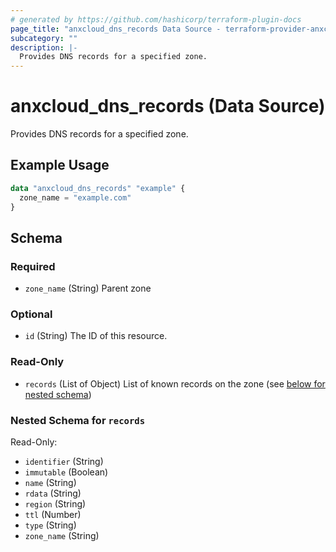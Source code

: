 ```yaml
---
# generated by https://github.com/hashicorp/terraform-plugin-docs
page_title: "anxcloud_dns_records Data Source - terraform-provider-anxcloud"
subcategory: ""
description: |-
  Provides DNS records for a specified zone.
---
```


# anxcloud_dns_records (Data Source)

Provides DNS records for a specified zone.

## Example Usage

```terraform
data "anxcloud_dns_records" "example" {
  zone_name = "example.com"
}
```

<!-- schema generated by tfplugindocs -->
## Schema

### Required

- `zone_name` (String) Parent zone

### Optional

- `id` (String) The ID of this resource.

### Read-Only

- `records` (List of Object) List of known records on the zone (see [below for nested schema](#nestedatt--records))

<a id="nestedatt--records"></a>
### Nested Schema for `records`

Read-Only:

- `identifier` (String)
- `immutable` (Boolean)
- `name` (String)
- `rdata` (String)
- `region` (String)
- `ttl` (Number)
- `type` (String)
- `zone_name` (String)


